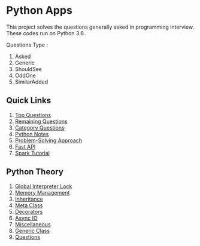 # Python Apps
This project solves the questions generally asked in programming interview.
These codes run on Python 3.6.

Questions Type : 
1. Asked
2. Generic
3. ShouldSee
4. OddOne
5. SimilarAdded

## Quick Links
1. [Top Questions](top_questions.md)
2. [Remaining Questions](remaining_questions.md)
3. [Category Questions](category_wise.py)
4. [Python Notes](utility/01_notes_remember.md)
5. [Problem-Solving Approach](utility/02_approach.md)
6. [Fast API](fast_api_example/main.py)
7. [Spark Tutorial](spark_tutorial/01_file.py)

## Python Theory
1. [Global Interpreter Lock](theory/01_GIL.md)
2. [Memory Management](theory/02_memory_management.md)
3. [Inheritance](theory/03_inheritance.md)
4. [Meta Class](theory/04_meta_class.md)
5. [Decorators](theory/05_decorators.md)
6. [Async IO](theory/06_async_io.md)
7. [Miscellaneous](theory/07_miscellaneous.md)
8. [Generic Class](theory/08_generic_class.md)
9. [Questions](theory/09_questions.md)
